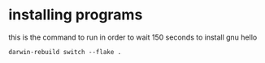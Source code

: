 # installing programs

this is the command to run in order to wait 150 seconds to install gnu hello

```
darwin-rebuild switch --flake .
```
